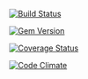 [![Build Status](https://travis-ci.org/FAIRdom/datacite_doi_ify.png?branch=master)](https://travis-ci.org/FAIRdom/datacite_doi_ify)

[![Gem Version](https://badge.fury.io/rb/datacite_doi_ify.svg)](http://badge.fury.io/rb/datacite_doi_ify)

[![Coverage Status](https://coveralls.io/repos/FAIRdom/datacite_doi_ify/badge.png)](https://coveralls.io/r/FAIRdom/datacite_doi_ify)

[![Code Climate](https://codeclimate.com/github/FAIRdom/datacite_doi_ify/badges/gpa.svg)](https://codeclimate.com/github/FAIRdom/datacite_doi_ify)